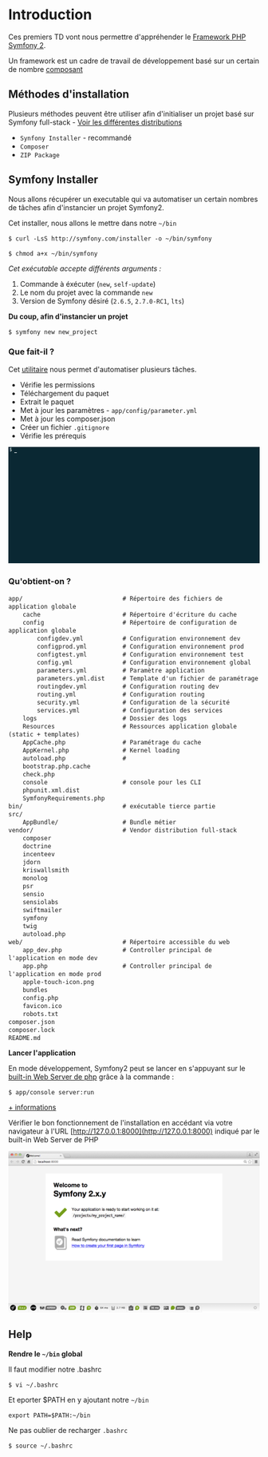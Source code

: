# Introduction

Ces premiers TD vont nous permettre d'appréhender le [Framework PHP Symfony 2](https://symfony.com/).

Un framework est un cadre de travail de développement basé sur un certain de nombre [composant](https://symfony.com/components)

## Méthodes d'installation

Plusieurs méthodes peuvent être utiliser afin d'initialiser un projet basé sur Symfony full-stack - [Voir les différentes distributions](https://symfony.com/distributions)

* `Synfony Installer` - recommandé
* `Composer` 
* `ZIP Package`

## Symfony Installer

Nous allons récupérer un executable qui va automatiser un certain nombres de tâches afin d'instancier un projet
Symfony2.

Cet installer, nous allons le mettre dans notre `~/bin`

```
$ curl -LsS http://symfony.com/installer -o ~/bin/symfony
```
```
$ chmod a+x ~/bin/symfony
```

*Cet exécutable accepte différents arguments :*

1. Commande à éxécuter (`new`, `self-update`)
2. Le nom du projet avec la commande `new`
3. Version de Symfony désiré (`2.6.5`, `2.7.0-RC1`, `lts`)

**Du coup, afin d'instancier un projet**

```
$ symfony new new_project
```

### Que fait-il ?

Cet [utilitaire](https://github.com/symfony/symfony-installer) nous permet d'automatiser plusieurs tâches. 

* Vérifie les permissions
* Téléchargement du paquet
* Extrait le paquet
* Met à jour les paramètres - `app/config/parameter.yml`
* Met à jour les composer.json
* Créer un fichier `.gitignore`
* Vérifie les prérequis

![Screenshot](img/installer.gif)

### Qu'obtient-on ?

	app/							# Répertoire des fichiers de application globale
		cache						# Répertoire d'écriture du cache
		config						# Répertoire de configuration de application globale
			configdev.yml			# Configuration environnement dev
			configprod.yml			# Configuration environnement prod
			configtest.yml			# Configuration environnement test
			config.yml				# Configuration environnement global
			parameters.yml			# Paramètre application
			parameters.yml.dist		# Template d'un fichier de paramétrage
			routingdev.yml			# Configuration routing dev
			routing.yml				# Configuration routing
			security.yml			# Configuration de la sécurité
			services.yml			# Configuration des services
		logs						# Dossier des logs
		Resources					# Ressources application globale (static + templates)
		AppCache.php				# Paramétrage du cache
		AppKernel.php				# Kernel loading
		autoload.php				# 
		bootstrap.php.cache
		check.php
		console						# console pour les CLI
		phpunit.xml.dist
		SymfonyRequirements.php
	bin/							# exécutable tierce partie
	src/
		AppBundle/					# Bundle métier 
	vendor/							# Vendor distribution full-stack
		composer
		doctrine
		incenteev
		jdorn
		kriswallsmith
		monolog
		psr
		sensio
		sensiolabs
		swiftmailer
		symfony
		twig
		autoload.php
	web/							# Répertoire accessible du web
		app_dev.php					# Controller principal de l'application en mode dev
		app.php						# Controller principal de l'application en mode prod
		apple-touch-icon.png
		bundles
		config.php
		favicon.ico
		robots.txt
	composer.json
	composer.lock
	README.md

**Lancer l'application**

En mode développement, Symfony2 peut se lancer en s'appuyant sur le [built-in Web Server de php](http://php.net/manual/en/features.commandline.webserver.php) grâce à la commande :

```
$ app/console server:run
```
[<span class="btn btn-info">+ informations</span>](http://symfony.com/doc/current/book/installation.html#running-the-symfony-application)

Vérifier le bon fonctionnement de l'installation en accédant via votre navigateur à l'URL [http://127.0.0.1:8000](http://127.0.0.1:8000) indiqué par le built-in Web Server de PHP 

![image](img/welcome.png)

## Help

**Rendre le `~/bin` global**

Il faut modifier notre .bashrc 

```
$ vi ~/.bashrc
```

Et eporter $PATH en y ajoutant notre `~/bin`

```
export PATH=$PATH:~/bin
```

Ne pas oublier de recharger `.bashrc` 

```
$ source ~/.bashrc
```

